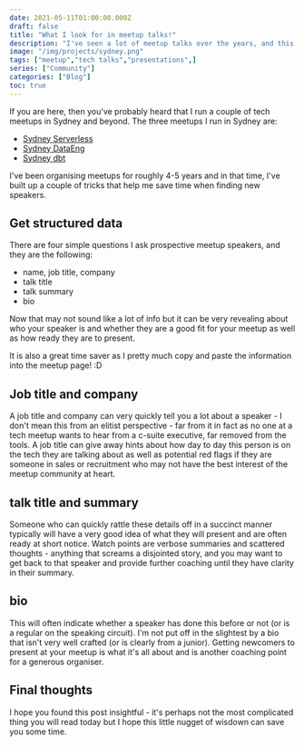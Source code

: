 ```yaml
---
date: 2021-05-11T01:00:00.000Z
draft: false
title: "What I look for in meetup talks!"
description: "I've seen a lot of meetup talks over the years, and this is how I assess them"
image: "/img/projects/sydney.png"
tags: ["meetup","tech talks","presentations",]
series: ["Community"]
categories: ["Blog"]
toc: true
---
```



If you are here, then you've probably heard that I run a couple of tech meetups in Sydney and beyond. The three meetups I run in Sydney are:

- [Sydney Serverless](https://www.meetup.com/Sydney-Serverless-Meetup-Group/ "Sydney Serverless")
- [Sydney DataEng](https://www.meetup.com/Sydney-Data-Engineering-Meetup/ "Sydney DataEng")
- [Sydney dbt](https://www.meetup.com/Sydney-dbt-Meetup/ "Sydney dbt")

I've been organising meetups for roughly 4-5 years and in that time, I've built up a couple of tricks that help me save time when finding new speakers.

## Get structured data

There are four simple questions I ask prospective meetup speakers, and they are the following:

- name, job title, company
- talk title
- talk summary
- bio

Now that may not sound like a lot of info but it can be very revealing about who your speaker is and whether they are a good fit for your meetup as well as how ready they are to present.

It is also a great time saver as I pretty much copy and paste the information into the meetup page! :D

## Job title and company

A job title and company can very quickly tell you a lot about a speaker - I don't mean this from an elitist perspective - far from it in fact as no one at a tech meetup wants to hear from a c-suite executive, far removed from the tools. A job title can give away hints about how day to day this person is on the tech they are talking about as well as potential red flags if they are someone in sales or recruitment who may not have the best interest of the meetup community at heart.

## talk title and summary

Someone who can quickly rattle these details off in a succinct manner typically will have a very good idea of what they will present and are often ready at short notice. Watch points are verbose summaries and scattered thoughts - anything that screams a disjointed story, and you may want to get back to that speaker and provide further coaching until they have clarity in their summary.

## bio

This will often indicate whether a speaker has done this before or not (or is a regular on the speaking circuit). I'm not put off in the slightest by a bio that isn't very well crafted (or is clearly from a junior). Getting newcomers to present at your meetup is what it's all about and is another coaching point for a generous organiser.

## Final thoughts

I hope you found this post insightful - it's perhaps not the most complicated thing you will read today but I hope this little nugget of wisdown can save you some time.

